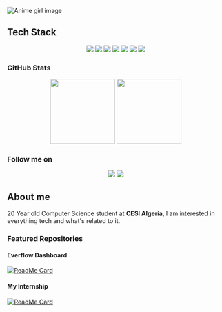 
![Anime girl image](https://www.siliconera.com/wp-content/uploads/2020/04/Neon-Genesis-Evangelion-Shin-Evangelion.jpg?fit=800%2C400)

## Tech Stack
<p align="center">
  <img src="https://img.shields.io/badge/TypeScript-3178C6?style=for-the-badge&logo=typescript&logoColor=white" />
  <img src="https://img.shields.io/badge/JavaScript-F7DF1E?style=for-the-badge&logo=javascript&logoColor=black" />
  <img src="https://img.shields.io/badge/C++-00599C?style=for-the-badge&logo=cplusplus&logoColor=white" />
  <img src="https://img.shields.io/badge/Express-000000?style=for-the-badge&logo=express&logoColor=white" />
  <img src="https://img.shields.io/badge/MySQL-4479A1?style=for-the-badge&logo=mysql&logoColor=white" />
  <img src="https://img.shields.io/badge/TailwindCSS-38B2AC?style=for-the-badge&logo=tailwind-css&logoColor=white" />
  <img src="https://img.shields.io/badge/PHP-777BB4?style=for-the-badge&logo=php&logoColor=white" />
</p>



### GitHub Stats  
<p align="center">
  <img src="https://github-readme-stats.vercel.app/api?username=RamiMohamed12&show_icons=true&theme=tokyonight" height="150" />
  <img src="https://github-readme-stats.vercel.app/api/top-langs/?username=RamiMohamed12&layout=compact&theme=tokyonight" height="150" />
</p>



### Follow me on  
<p align="center">
  <a href="https://x.com/RamiShnji12"><img src="https://img.shields.io/badge/Twitter-000000?style=for-the-badge&logo=twitter&logoColor=white"></a>
  <a href="https://www.instagram.com/ramimohamed123/"><img src="https://img.shields.io/badge/Instagram-000000?style=for-the-badge&logo=instagram&logoColor=white"></a>
</p>



## About me  
20 Year old Computer Science student at **CESI Algeria**, I am interested in everything tech and what's related to it.  



### Featured Repositories  

#### Everflow Dashboard  
[![ReadMe Card](https://github-readme-stats.vercel.app/api/pin/?username=RamiMohamed12&repo=everflow&theme=tokyonight)](https://github.com/RamiMohamed12/everflowdashboard)

#### My Internship   
[![ReadMe Card](https://github-readme-stats.vercel.app/api/pin/?username=RamiMohamed12&repo=AI-Space-Missions&theme=tokyonight)](https://github.com/RamiMohamed12/stage)


